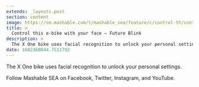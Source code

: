 ```yaml
--- 
extends: _layouts.post 
section: content 
image: https://sm.mashable.com/t/mashable_sea/feature/c/control-th/control-this-e-bike-with-your-face-future-blink_1zs2.1200.png 
title: > 
  Control this e-bike with your face — Future Blink 
description: > 
  The X One bike uses facial recognition to unlock your personal settings.Follow Mashable SEA on Facebook, Twitter, Instagram, and YouTube. 
date: 1602360844.7511792 
--- 
```

The X One bike uses facial recognition to unlock your personal settings.

Follow Mashable SEA on Facebook, Twitter, Instagram, and YouTube.